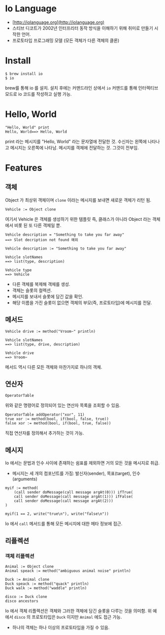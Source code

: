 # Io Language
- [http://iolanguage.org](http://iolanguage.org)
- 스티브 디코트가 2002년 인터프리터 동작 방식을 이해하기 위해 취미로 만들기 시작한 언어.
- 프로토타입 프로그래밍 모델 (모든 객체가 다른 객체의 클론)

# Install

```shell
$ brew install io
$ io
```

brew를 통해  io 를 설치. 설치 후에는  커맨드라인 상에서 `io` 커맨드를 통해 인터렉티브 모드로 io 코드를 작성하고 실행 가능.



# Hello, World

```io
"Hello, World" print
Hello, World==> Hello, World
```

print 라는 메시지를 "Hello, World" 라는 문자열에 전달한 것. 수신자는 왼쪽에 나타나고 메시지는 오른쪽에 나타남. 메시지를 객체에 전달하는 것. 그것이 전부임.



# Features

## 객체

Object 가 최상위 객체이며 `clone` 이라는 메시지를 보내면 새로운 객체가 리턴 됨.

```Io
Vehicle := Object clone
```

여기서 Vehicle 은 객체를 생성하기 위한 템플릿 즉, 클래스가 아니라 Object 라는 객체에서 비롯 된 또 다른 객체일 뿐.

```io
Vehicle description = "Something to take you far away"
==> Slot decription not found 예외

Vehicle description := "Something to take you far away"

Vehicle slotNames
==> list(type, description)

Vehicle type
==> Vehicle
```

- 다른 객체를 복제해 객체를 생성.
- 객체는 슬롯의 컬렉션.
- 메시지를 보내서 슬롯에 담긴 값을 확인.
- 해당 이름을 가진 슬롯이 없으면 객체의 부모(즉, 프로토타입)에 메시지를 전달.



## 메서드

```io
Vehicle drive := method("Vroom~" println)

Vehicle slotNames
==> list(type, drive, description)

Vehicle drive
==> Vroom~
```

메서드 역시 다른 모든 객체와 마찬가지로 하나의 객체.

## 연산자

```io
OperatorTable
```

위와 같은 명령어로 정의되어 있는 연산자 목록을 조회할 수 있음.

```io
OperatorTable addOperator("xor", 11)
true xor := method(bool, if(bool, false, true))
false xor := method(bool, if(bool, true, false))
```

직접 연산자를 정의해서 추가하는 것이 가능.

## 메시지

Io 에서는 문법과 인수 사이에 존재하는 쉼표를 제외하면 거의 모든 것을 메시지로 취급.

- 메시지는 세 개의 컴포넌트를 가짐: 발신자(sender), 목표(target), 인수(arguments)

```io
myif := method(
    (call sender doMessage(call message argAt(0))) ifTrue( 
    call sender doMessage(call message argAt(1))) ifFalse( 
    call sender doMessage(call message argAt(2)))
)

myif(1 == 2, write("true\n"), write("false\n"))
```

Io 에서 `call` 메서드를 통해 모든 메시지에 대한 메타 정보에 접근.

## 리플렉션

### 객체 리플렉션

```io
Animal := Object clone
Animal speack := method("ambiguous animal noise" println)

Duck := Animal clone
Duck speack := method("quack" println)
Duck walk := method("waddle" println)

disco := Duck clone
disco ancestors
```

Io 에서 객체 리플렉션은 객체와 그러한 객체에 담긴 슬롯을 다루는 것을 의미함. 위 예에서 `disco` 의 프로토타입은 `Duck` 이지만 `Animal` 에도 접근 가능.

- 하나의 객체는 하나 이상의 프로토타입을 가질 수 있음.


